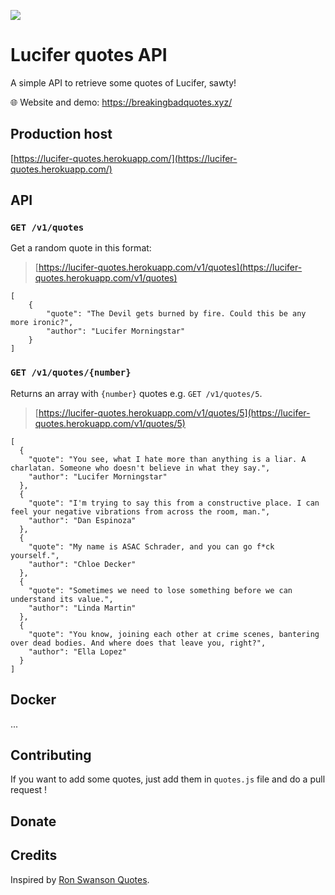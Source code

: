 ![](breaking-bad-quotes_header.png)

# Lucifer quotes API

A simple API to retrieve some quotes of Lucifer, sawty!

:globe_with_meridians: Website and demo: https://breakingbadquotes.xyz/

## Production host

[https://lucifer-quotes.herokuapp.com/](https://lucifer-quotes.herokuapp.com/)

## API

### `GET /v1/quotes`

Get a random quote in this format:

> [https://lucifer-quotes.herokuapp.com/v1/quotes](https://lucifer-quotes.herokuapp.com/v1/quotes)

	[
		{
			"quote": "The Devil gets burned by fire. Could this be any more ironic?",
			"author": "Lucifer Morningstar"
		}
	]


### `GET /v1/quotes/{number}`

Returns an array with `{number}` quotes e.g. `GET /v1/quotes/5`.

> [https://lucifer-quotes.herokuapp.com/v1/quotes/5](https://lucifer-quotes.herokuapp.com/v1/quotes/5)

	[
	  {
	    "quote": "You see, what I hate more than anything is a liar. A charlatan. Someone who doesn't believe in what they say.",
	    "author": "Lucifer Morningstar"
	  },
	  {
	    "quote": "I'm trying to say this from a constructive place. I can feel your negative vibrations from across the room, man.",
	    "author": "Dan Espinoza"
	  },
	  {
	    "quote": "My name is ASAC Schrader, and you can go f*ck yourself.",
	    "author": "Chloe Decker"
	  },
	  {
	    "quote": "Sometimes we need to lose something before we can understand its value.",
	    "author": "Linda Martin"
	  },
	  {
	    "quote": "You know, joining each other at crime scenes, bantering over dead bodies. And where does that leave you, right?",
	    "author": "Ella Lopez"
	  }
	]


## Docker

...


## Contributing

If you want to add some quotes, just add them in `quotes.js` file and do a pull request !

## Donate


## Credits

Inspired by [Ron Swanson Quotes](https://github.com/jamesseanwright/ron-swanson-quotes).
